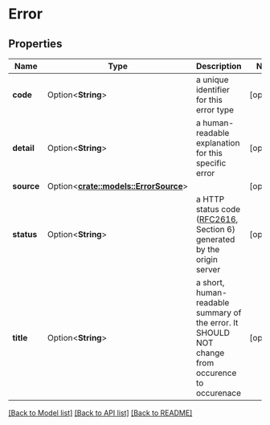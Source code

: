 # Error

## Properties

Name | Type | Description | Notes
------------ | ------------- | ------------- | -------------
**code** | Option<**String**> | a unique identifier for this error type | [optional]
**detail** | Option<**String**> | a human-readable explanation for this specific error | [optional]
**source** | Option<[**crate::models::ErrorSource**](Error_source.md)> |  | [optional]
**status** | Option<**String**> | a HTTP status code ([RFC2616](https://tools.ietf.org/html/rfc2616#section-6), Section 6) generated by the origin server | [optional]
**title** | Option<**String**> | a short, human-readable summary of the error. It SHOULD NOT change from occurence to occurenace | [optional]

[[Back to Model list]](../README.md#documentation-for-models) [[Back to API list]](../README.md#documentation-for-api-endpoints) [[Back to README]](../README.md)


